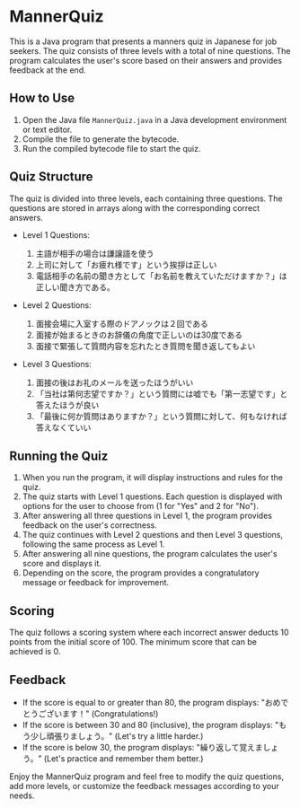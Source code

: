# MannerQuiz
This is a Java program that presents a manners quiz in Japanese for job seekers.
The quiz consists of three levels with a total of nine questions. 
The program calculates the user's score based on their answers and provides feedback at the end.

## How to Use
1. Open the Java file `MannerQuiz.java` in a Java development environment or text editor.
2. Compile the file to generate the bytecode.
3. Run the compiled bytecode file to start the quiz.

## Quiz Structure
The quiz is divided into three levels, each containing three questions. The questions are stored in arrays along with the corresponding correct answers.
- Level 1 Questions:
  1. 主語が相手の場合は謙譲語を使う
  2. 上司に対して「お疲れ様です」という挨拶は正しい
  3. 電話相手の名前の聞き方として「お名前を教えていただけますか？」は正しい聞き方である。

- Level 2 Questions:
  1. 面接会場に入室する際のドアノックは２回である
  2. 面接が始まるときのお辞儀の角度で正しいのは30度である
  3. 面接で緊張して質問内容を忘れたとき質問を聞き返してもよい

- Level 3 Questions:
  1. 面接の後はお礼のメールを送ったほうがいい
  2. 「当社は第何志望ですか？」という質問には嘘でも「第一志望です」と答えたほうが良い
  3. 「最後に何か質問はありますか？」という質問に対して、何もなければ答えなくていい

## Running the Quiz
1. When you run the program, it will display instructions and rules for the quiz.
2. The quiz starts with Level 1 questions. Each question is displayed with options for the user to choose from (1 for "Yes" and 2 for "No").
3. After answering all three questions in Level 1, the program provides feedback on the user's correctness.
4. The quiz continues with Level 2 questions and then Level 3 questions, following the same process as Level 1.
5. After answering all nine questions, the program calculates the user's score and displays it.
6. Depending on the score, the program provides a congratulatory message or feedback for improvement.

## Scoring
The quiz follows a scoring system where each incorrect answer deducts 10 points from the initial score of 100. The minimum score that can be achieved is 0.

## Feedback
- If the score is equal to or greater than 80, the program displays: "おめでとうございます！" (Congratulations!)
- If the score is between 30 and 80 (inclusive), the program displays: "もう少し頑張りましょう。" (Let's try a little harder.)
- If the score is below 30, the program displays: "繰り返して覚えましょう。" (Let's practice and remember them better.)

Enjoy the MannerQuiz program and feel free to modify the quiz questions, add more levels, or customize the feedback messages according to your needs.
